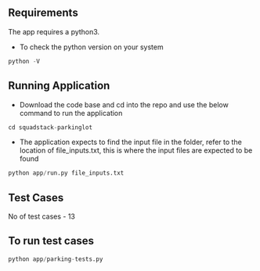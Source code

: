 ## Requirements
The app requires a python3. 

- To check the python version on your system
```python
python -V 
```


## Running Application
- Download the code base and cd into the repo and use the below command to run the application
```python
cd squadstack-parkinglot
```
- The application expects to find the input file in the folder, refer to the location of file_inputs.txt, this is where the input files are 
expected to be found
```python
python app/run.py file_inputs.txt
```

## Test Cases
No of test cases - 13


## To run test cases

```python
python app/parking-tests.py 
```
